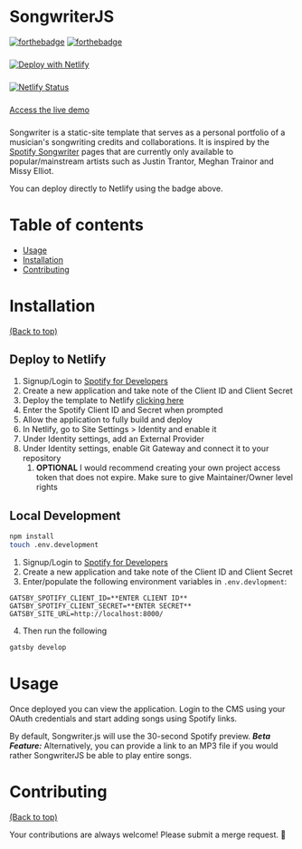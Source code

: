# SongwriterJS

[![forthebadge](https://forthebadge.com/images/badges/made-with-javascript.svg)](https://forthebadge.com)
[![forthebadge](http://forthebadge.com/images/badges/built-with-love.svg)](http://forthebadge.com)
###
[![Deploy with Netlify](https://www.netlify.com/img/deploy/button.svg)](https://app.netlify.com/start/deploy?repository=https://gitlab.com/cmacrowther/songwriter)
###
[![Netlify Status](https://api.netlify.com/api/v1/badges/77eb81ae-893c-4808-9efb-80df7d8e87a3/deploy-status)](https://app.netlify.com/sites/songwriter/deploys)

    
###

[Access the live demo](https://songwriter.cmacrowther.com/)

###

Songwriter is a static-site template that serves as a personal portfolio of a musician's songwriting credits and collaborations. It is inspired by the [Spotify Songwriter](https://artists.spotify.com/en/blog/songwriter-pages) pages that are currently only available to popular/mainstream artists such as Justin Trantor, Meghan Trainor and Missy Elliot.

You can deploy directly to Netlify using the badge above.


# Table of contents

- [Usage](#usage)
- [Installation](#installation)
- [Contributing](#contributing)

# Installation

[(Back to top)](#table-of-contents)

## Deploy to Netlify
1. Signup/Login to [Spotify for Developers](https://developer.spotify.com/dashboard)
1. Create a new application and take note of the Client ID and Client Secret
1. Deploy the template to Netlify [clicking here](https://app.netlify.com/start/deploy?repository=https://gitlab.com/cmacrowther/songwriter)
1. Enter the Spotify Client ID and Secret when prompted
1. Allow the application to fully build and deploy
1. In Netlify, go to Site Settings > Identity and enable it
1. Under Identity settings, add an External Provider
1. Under Identity settings, enable Git Gateway and connect it to your repository
    1. **OPTIONAL** I would recommend creating your own project access token that does not expire. Make sure to give Maintainer/Owner level rights

## Local Development
```sh
npm install
touch .env.development
```
1. Signup/Login to [Spotify for Developers](https://developer.spotify.com/dashboard)
1. Create a new application and take note of the Client ID and Client Secret
1. Enter/populate the following environment variables in `.env.devlopment`:
```
GATSBY_SPOTIFY_CLIENT_ID=**ENTER CLIENT ID**
GATSBY_SPOTIFY_CLIENT_SECRET=**ENTER SECRET**
GATSBY_SITE_URL=http://localhost:8000/
```
4. Then run the following
```sh
gatsby develop
```

# Usage

Once deployed you can view the application. Login to the CMS using your OAuth credentials and start adding songs using Spotify links. 

By default, Songwriter.js will use the 30-second Spotify preview. ***Beta Feature:*** Alternatively, you can provide a link to an MP3 file if you would rather SongwriterJS be able to play entire songs.

# Contributing

[(Back to top)](#table-of-contents)

Your contributions are always welcome! Please submit a merge request. :tada:

